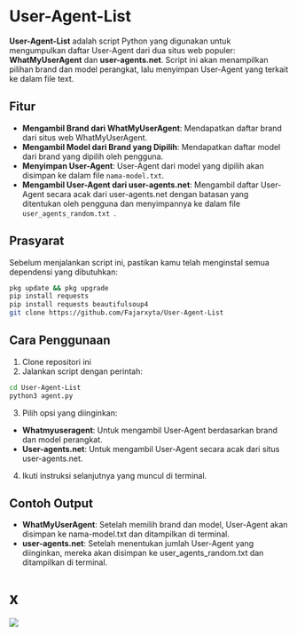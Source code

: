 # User-Agent-List

**User-Agent-List** adalah script Python yang digunakan untuk mengumpulkan daftar User-Agent dari dua situs web populer: **WhatMyUserAgent** dan **user-agents.net**. Script ini akan menampilkan pilihan brand dan model perangkat, lalu menyimpan User-Agent yang terkait ke dalam file text.

## Fitur

- **Mengambil Brand dari WhatMyUserAgent**: Mendapatkan daftar brand dari situs web WhatMyUserAgent.
- **Mengambil Model dari Brand yang Dipilih**: Mendapatkan daftar model dari brand yang dipilih oleh pengguna.
- **Menyimpan User-Agent**: User-Agent dari model yang dipilih akan disimpan ke dalam file `nama-model.txt`.
- **Mengambil User-Agent dari user-agents.net**: Mengambil daftar User-Agent secara acak dari user-agents.net dengan batasan yang ditentukan oleh pengguna dan menyimpannya ke dalam file `user_agents_random.txt `.

## Prasyarat

Sebelum menjalankan script ini, pastikan kamu telah menginstal semua dependensi yang dibutuhkan:

```bash
pkg update && pkg upgrade
pip install requests
pip install requests beautifulsoup4
git clone https://github.com/Fajarxyta/User-Agent-List
```

## Cara Penggunaan

1. Clone repositori ini
2. Jalankan script dengan perintah:

```bash
cd User-Agent-List
python3 agent.py
```
3. Pilih opsi yang diinginkan:
  - **Whatmyuseragent**: Untuk mengambil User-Agent berdasarkan brand dan model perangkat.
  - **User-agents.net**: Untuk mengambil User-Agent secara acak dari situs user-agents.net.

4. Ikuti instruksi selanjutnya yang muncul di terminal.

## Contoh Output

- **WhatMyUserAgent**: 
    Setelah memilih brand dan model, User-Agent akan disimpan ke nama-model.txt dan ditampilkan di terminal.
- **user-agents.net**:
    Setelah menentukan jumlah User-Agent yang diinginkan, mereka akan disimpan ke user_agents_random.txt dan ditampilkan di terminal.
    
# x

<img src="https://raw.githubusercontent.com/Fajarxyta/User-Agent-List/main/img/20240907_194342.png"/>
